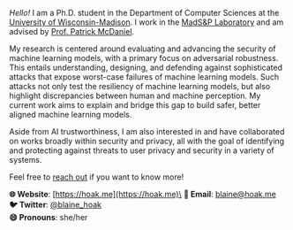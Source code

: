 _Hello!_ I am a Ph.D. student in the Department of Computer Sciences at the [University of Wisconsin-Madison](https://www.cs.wisc.edu/). I work in the [MadS&P Laboratory](https://madsp.cs.wisc.edu/) and am advised by [Prof. Patrick McDaniel](http://patrickmcdaniel.org). 


My research is centered around evaluating and advancing the security of machine learning models, with a primary focus on adversarial robustness. This entails understanding, designing, and defending against sophisticated attacks that expose worst-case failures of machine learning models. Such attacks not only test the resiliency of machine learning models, but also highlight discrepancies between human and machine perception. My current work aims to explain and bridge this gap to build safer, better aligned machine learning models. 

Aside from AI trustworthiness, I am also interested in and have collaborated on works broadly within security and privacy, all with the goal of identifying and protecting against threats to user privacy and security in a variety of systems.

Feel free to [reach out](mailto:blaine@hoak.me) if you want to know more!

**🌐 Website**: [https://hoak.me](https://hoak.me)\
**📧 Email**: [blaine@hoak.me](mailto:blaine@hoak.me)\
**🐦 Twitter**: [@blaine_hoak](https://twitter.com/blaine_hoak)\
**😄 Pronouns**: she/her
